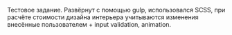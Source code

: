 Тестовое задание. Развёрнут с помощью gulp, использовался SCSS, при расчёте стоимости дизайна интерьера учитываются изменения внесённые пользователем + input validation, animation.
